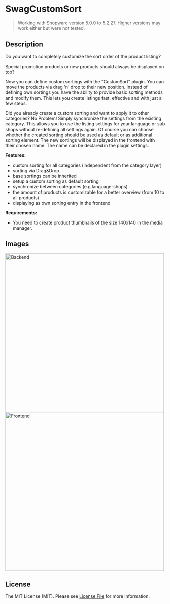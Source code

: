 # SwagCustomSort
> Working with Shopware version 5.0.0 to 5.2.27.
> Higher versions may work either but were not tested.

## Description 
Do you want to completely customize the sort order of the product listing?

Special promotion products or new products should always be displayed on top?


Now you can define custom sortings with the "CustomSort" plugin.
You can move the products via drag 'n' drop to their new position.
Instead of defining own sortings you have the ability to provide basic sorting methods and modify them.
This lets you create listings fast, effective and with just a few steps.

Did you already create a custom sorting and want to apply it to other categories?
No Problem! Simply synchronize the settings from the existing category. 
This allows you to use the listing settings for your language or sub shops without re-defining all settings again.
Of course you can choose whether the created sorting should be used as default or as additional sorting element.
The new sortings will be displayed in the frontend with their chosen name. The name can be declared in the plugin settings.

**Features:**

* custom sorting for all categories (independent from the category layer)
* sorting via Drag&Drop
* base sortings can be inherited
* setup a custom sorting as default sorting
* synchronize between categories (e.g language-shops)
* the amount of products is customizable for a better overview (from 10 to all products)
* displaying as own sorting entry in the frontend

**Requirements:**

* You need to create product thumbnails of the size 140x140 in the media manager.

## Images
<img src="image1.jpg" alt="Backend" style="width: 500px;"/>
<img src="image2.jpg" alt="Frontend" style="width: 500px;"/>

## License

The MIT License (MIT). Please see [License File](LICENSE) for more information.
